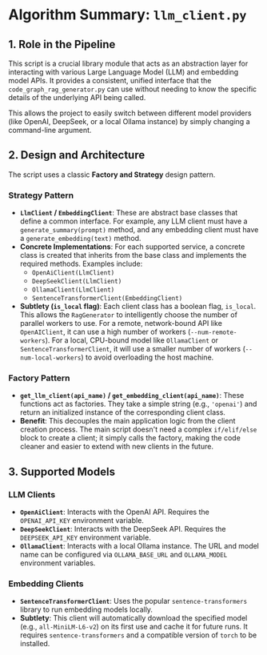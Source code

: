 # Algorithm Summary: `llm_client.py`

## 1. Role in the Pipeline

This script is a crucial library module that acts as an abstraction layer for interacting with various Large Language Model (LLM) and embedding model APIs. It provides a consistent, unified interface that the `code_graph_rag_generator.py` can use without needing to know the specific details of the underlying API being called.

This allows the project to easily switch between different model providers (like OpenAI, DeepSeek, or a local Ollama instance) by simply changing a command-line argument.

## 2. Design and Architecture

The script uses a classic **Factory and Strategy** design pattern.

### Strategy Pattern

*   **`LlmClient` / `EmbeddingClient`**: These are abstract base classes that define a common interface. For example, any LLM client must have a `generate_summary(prompt)` method, and any embedding client must have a `generate_embedding(text)` method.
*   **Concrete Implementations**: For each supported service, a concrete class is created that inherits from the base class and implements the required methods. Examples include:
    *   `OpenAiClient(LlmClient)`
    *   `DeepSeekClient(LlmClient)`
    *   `OllamaClient(LlmClient)`
    *   `SentenceTransformerClient(EmbeddingClient)`
*   **Subtlety (`is_local` flag)**: Each client class has a boolean flag, `is_local`. This allows the `RagGenerator` to intelligently choose the number of parallel workers to use. For a remote, network-bound API like `OpenAIClient`, it can use a high number of workers (`--num-remote-workers`). For a local, CPU-bound model like `OllamaClient` or `SentenceTransformerClient`, it will use a smaller number of workers (`--num-local-workers`) to avoid overloading the host machine.

### Factory Pattern

*   **`get_llm_client(api_name)` / `get_embedding_client(api_name)`**: These functions act as factories. They take a simple string (e.g., `'openai'`) and return an initialized instance of the corresponding client class.
*   **Benefit**: This decouples the main application logic from the client creation process. The main script doesn't need a complex `if/elif/else` block to create a client; it simply calls the factory, making the code cleaner and easier to extend with new clients in the future.

## 3. Supported Models

### LLM Clients

*   **`OpenAiClient`**: Interacts with the OpenAI API. Requires the `OPENAI_API_KEY` environment variable.
*   **`DeepSeekClient`**: Interacts with the DeepSeek API. Requires the `DEEPSEEK_API_KEY` environment variable.
*   **`OllamaClient`**: Interacts with a local Ollama instance. The URL and model name can be configured via `OLLAMA_BASE_URL` and `OLLAMA_MODEL` environment variables.

### Embedding Clients

*   **`SentenceTransformerClient`**: Uses the popular `sentence-transformers` library to run embedding models locally. 
*   **Subtlety**: This client will automatically download the specified model (e.g., `all-MiniLM-L6-v2`) on its first use and cache it for future runs. It requires `sentence-transformers` and a compatible version of `torch` to be installed.
